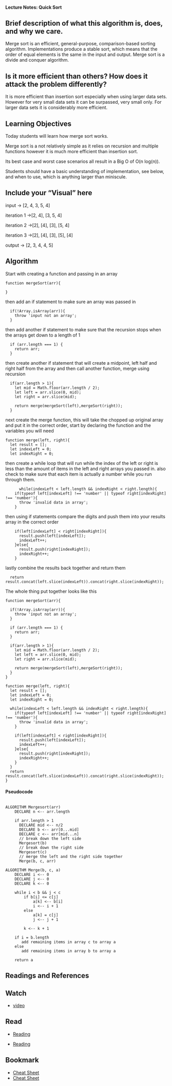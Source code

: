 #### Lecture Notes: Quick Sort

## Brief description of what this algorithm is, does, and why we care.

Merge sort is an efficient, general-purpose, comparison-based sorting algorithm. Implementations produce a stable sort, which means that the order of equal elements is the same in the input and output. Merge sort is a divide and conquer algorithm.

## Is it more efficient than others? How does it attack the problem differently?

It is more efficient than insertion sort especially when using larger data sets.  However for very small data sets it can be surpassed, very small only.  For larger data sets it is considerably more efficient.

## Learning Objectives
Today students will learn how merge sort works.  

Merge sort is a not relatively simple as it relies on recursion and multiple functions however it is much more efficient than insertion sort.  

Its best case and worst case scenarios all result in a Big O of O(n log(n)).

Students should have a basic understanding of implementation, see below, and when to use, which is anything larger than miniscule.

## Include your “Visual” here

input -> [2, 4, 3, 5, 4]

iteration 1 ->[2, 4], [3, 5, 4]

iteration 2 ->[2], [4], [3], [5, 4]

iteration 3 ->[2], [4], [3], [5], [4]

output -> [2, 3, 4, 4, 5]

## Algorithm
Start with creating a function and passing in an array
```
function mergeSort(arr){

}
```
then add an if statement to make sure an array was passed in
```
  if(!Array.isArray(arr)){
    throw 'input not an array';
  }
```
then add another if statement to make sure that the recursion stops when the arrays get down to a length of 1
```
  if (arr.length === 1) {
    return arr;
  }
```
then create another if statement that will create a midpoint, left half and right half from the array and then call another function, merge using recursion
```
  if(arr.length > 1){
    let mid = Math.floor(arr.length / 2);
    let left = arr.slice(0, mid);
    let right = arr.slice(mid);

    return merge(mergeSort(left),mergeSort(right));
  }
```
next create the merge function, this will take the chopped up original array and put it in the correct order, start by declaring the function and the variables you will need
```
function merge(left, right){
  let result = [];
  let indexLeft = 0;
  let indexRight = 0;
```
then create a while loop that will run while the index of the left or right is less than the amount of items in the left and right arrays you passed in.  also check to make sure that each item is actually a number while you run through them.
```
      while(indexLeft < left.length && indexRight < right.length){
    if(typeof left[indexLeft] !== 'number' || typeof right[indexRight] !== 'number'){
      throw 'invalid data in array';
    }
```
then using if statements compare the digits and push them into your results array in the correct order
```
    if(left[indexLeft] < right[indexRight]){
      result.push(left[indexLeft]);
      indexLeft++;
    }else{
      result.push(right[indexRight]);
      indexRight++;
    }
```
lastly combine the results back together and return them
```
  return result.concat(left.slice(indexLeft)).concat(right.slice(indexRight));
```

The whole thing put together looks like this
```
function mergeSort(arr){

  if(!Array.isArray(arr)){
    throw 'input not an array';
  }

  if (arr.length === 1) {
    return arr;
  }

  if(arr.length > 1){
    let mid = Math.floor(arr.length / 2);
    let left = arr.slice(0, mid);
    let right = arr.slice(mid);

    return merge(mergeSort(left),mergeSort(right));
  }
}

function merge(left, right){
  let result = [];
  let indexLeft = 0;
  let indexRight = 0;

  while(indexLeft < left.length && indexRight < right.length){
    if(typeof left[indexLeft] !== 'number' || typeof right[indexRight] !== 'number'){
      throw 'invalid data in array';
    }

    if(left[indexLeft] < right[indexRight]){
      result.push(left[indexLeft]);
      indexLeft++;
    }else{
      result.push(right[indexRight]);
      indexRight++;
    }
  }
  return result.concat(left.slice(indexLeft)).concat(right.slice(indexRight));
}
```

#### Pseudocode
```

ALGORITHM Mergesort(arr)
    DECLARE n <-- arr.length
           
    if arr.length > 1
      DECLARE mid <-- n/2
      DECLARE b <-- arr[0...mid]
      DECLARE c <-- arr[mid...n]
      // break down the left side
      Mergesort(b)
      // break down the right side
      Mergesort(c)
      // merge the left and the right side together
      Merge(b, c, arr)

ALGORITHM Merge(b, c, a)
    DECLARE i <-- 0
    DECLARE j <-- 0
    DECLARE k <-- 0

    while i < b && j < c
        if b[i] <= c[j]
            a[k] <-- b[i]
            i <-- i + 1
        else
            a[k] = c[j]
            j <-- j + 1
            
        k <-- k + 1

    if i = b.length
       add remaining items in array c to array a
    else
       add remaining items in array b to array a
       
    return a

```

## Readings and References
## Watch

* [video](https://www.youtube.com/watch?v=TzeBrDU-JaY)

## Read

* [Reading](https://en.wikipedia.org/wiki/Merge_sort)

* [Reading](https://www.geeksforgeeks.org/merge-sort/)

## Bookmark
* [Cheat Sheet](https://www.cheatography.com/pryl/cheat-sheets/sorting-algorithms/)
* [Cheat Sheet](https://www.interviewcake.com/sorting-algorithm-cheat-sheet)

